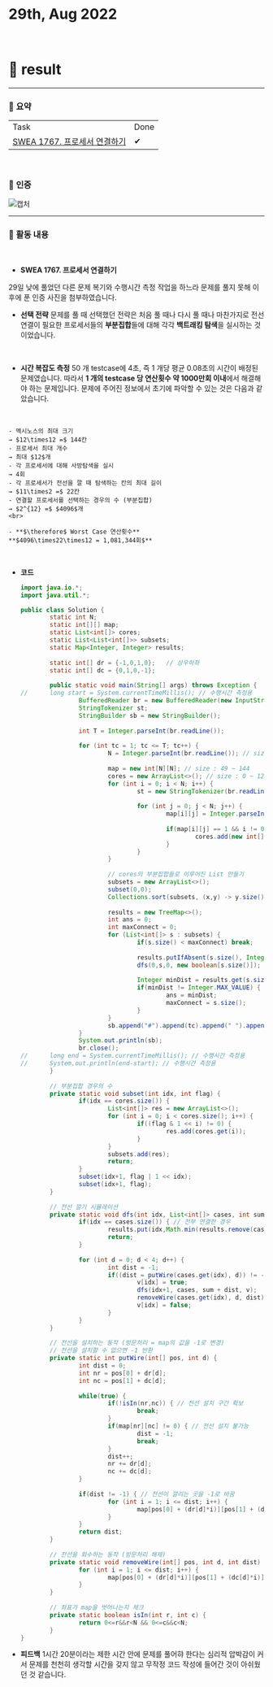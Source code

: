 # 29th, Aug 2022 
<br>

# 🍏 result
---

### 📜 **요약**

<table>
  <tr>
    <td>Task</td>
    <td>Done</td>
  </tr>
	<tr>
		<td><a href = "https://swexpertacademy.com/main/code/problem/problemDetail.do?contestProbId=AV4suNtaXFEDFAUf">SWEA 1767. 프로세서 연결하기</td>
		<td>✔</td>
	</tr>
</table>
<br>

### 📸 **인증**
![캡처](https://i.imgur.com/ci2it6c.png)
<br>

---

### 📜 **활동 내용**
<br>

- **SWEA 1767. 프로세서 연결하기**

29일 낮에 풀었던 다른 문제 복기와 수행시간 측정 작업을 하느라 문제를 풀지 못해 이후에 푼 인증 사진을 첨부하였습니다.

- **선택 전략**
문제를 풀 때 선택했던 전략은 처음 풀 때나 다시 풀 때나 마찬가지로 전선 연결이 필요한 프로세서들의 **부분집합**들에 대해 각각 **백트래킹 탐색**을 실시하는 것이었습니다.
<br>

- **시간 복잡도 측정**
50 개 testcase에 4초, 즉 1 개당 평균 0.08초의 시간이 배정된 문제였습니다. 따라서 **1 개의 testcase 당 연산횟수 약 1000만회 이내**에서 해결해야 하는 문제입니다.
문제에 주어진 정보에서 초기에 파악할 수 있는 것은 다음과 같았습니다.
<br>

	- 멕시노스의 최대 크기 
	→ $12\times12 =$ 144칸
	- 프로세서 최대 개수 
	→ 최대 $12$개
	- 각 프로세서에 대해 사방탐색을 실시 
	→ 4회
	- 각 프로세서가 전선을 깔 때 탐색하는 칸의 최대 길이 
	→ $11\times2 =$ 22칸
	- 연결할 프로세서를 선택하는 경우의 수 (부분집합)
	→ $2^{12} =$ $4096$개 
	<br>
	
	- **$\therefore$ Worst Case 연산횟수**
	**$4096\times22\times12 = 1,081,344회$**
	
<br>

- **코드**
	```java
	import java.io.*;
	import java.util.*;
	
	public class Solution {
			static int N;
			static int[][] map;
			static List<int[]> cores;
			static List<List<int[]>> subsets;
			static Map<Integer, Integer> results;
			
			static int[] dr = {-1,0,1,0};   // 상우하좌
			static int[] dc = {0,1,0,-1};
			
			public static void main(String[] args) throws Exception {
	//      long start = System.currentTimeMillis(); // 수행시간 측정용
					BufferedReader br = new BufferedReader(new InputStreamReader(System.in));
					StringTokenizer st;
					StringBuilder sb = new StringBuilder();
					
					int T = Integer.parseInt(br.readLine());
					
					for (int tc = 1; tc <= T; tc++) {
							N = Integer.parseInt(br.readLine()); // size : 7 ~ 12
							
							map = new int[N][N]; // size : 49 ~ 144
							cores = new ArrayList<>(); // size : 0 ~ 12 (모두 가장자리인 경우 0개)
							for (int i = 0; i < N; i++) {
									st = new StringTokenizer(br.readLine());
									
									for (int j = 0; j < N; j++) {
											map[i][j] = Integer.parseInt(st.nextToken());
											
											if(map[i][j] == 1 && i != 0 && i != N-1 && j != 0 && j != N-1) {
													cores.add(new int[] {i,j});
											}
									}
							}
							
							// cores의 부분집합들로 이루어진 List 만들기
							subsets = new ArrayList<>();
							subset(0,0);
							Collections.sort(subsets, (x,y) -> y.size() - x.size());
							
							results = new TreeMap<>();
							int ans = 0;
							int maxConnect = 0;
							for (List<int[]> s : subsets) {
									if(s.size() < maxConnect) break;
									
									results.putIfAbsent(s.size(), Integer.MAX_VALUE);
									dfs(0,s,0, new boolean[s.size()]);
									
									Integer minDist = results.get(s.size());
									if(minDist != Integer.MAX_VALUE) {
											ans = minDist;
											maxConnect = s.size();
									}
							}
							sb.append("#").append(tc).append(" ").append(ans).append("\n");
					}
					System.out.println(sb);
					br.close();
	//      long end = System.currentTimeMillis(); // 수행시간 측정용
	//      System.out.println(end-start); // 수행시간 측정용
			}
			
			// 부분집합 경우의 수
			private static void subset(int idx, int flag) {
					if(idx == cores.size()) {
							List<int[]> res = new ArrayList<>();
							for (int i = 0; i < cores.size(); i++) {
									if((flag & 1 << i) != 0) {
											res.add(cores.get(i));
									}
							}
							subsets.add(res);
							return;
					}
					subset(idx+1, flag | 1 << idx);
					subset(idx+1, flag);
			}
			
			// 전선 깔기 시뮬레이션
			private static void dfs(int idx, List<int[]> cases, int sum, boolean[] v) {
					if(idx == cases.size()) { // 전부 연결한 경우
							results.put(idx,Math.min(results.remove(cases.size()), sum));
							return;
					}
					
					for (int d = 0; d < 4; d++) {
							int dist = -1;
							if((dist = putWire(cases.get(idx), d)) != -1) {
									v[idx] = true;
									dfs(idx+1, cases, sum + dist, v);
									removeWire(cases.get(idx), d, dist);
									v[idx] = false;
							}
					}
			}
			
			// 전선을 설치하는 동작 (방문처리 = map의 값을 -1로 변경)
			// 전선을 설치할 수 없으면 -1 반환
			private static int putWire(int[] pos, int d) {
					int dist = 0;
					int nr = pos[0] + dr[d];
					int nc = pos[1] + dc[d];
					
					while(true) {
							if(!isIn(nr,nc)) { // 전선 설치 구간 확보
									break;
							}
							if(map[nr][nc] != 0) { // 전선 설치 불가능
									dist = -1;
									break;
							}
							dist++;
							nr += dr[d];
							nc += dc[d];
					}
					
					if(dist != -1) { // 전선이 깔리는 곳을 -1로 바꿈
							for (int i = 1; i <= dist; i++) {
									map[pos[0] + (dr[d]*i)][pos[1] + (dc[d]*i)] = -1;
							}
					}
					return dist;
			}
			
			// 전선을 회수하는 동작 (방문처리 해제)
			private static void removeWire(int[] pos, int d, int dist) {
					for (int i = 1; i <= dist; i++) {
							map[pos[0] + (dr[d]*i)][pos[1] + (dc[d]*i)] = 0;
					}
			}
			
			// 좌표가 map을 벗어나는지 체크
			private static boolean isIn(int r, int c) {
					return 0<=r&&r<N && 0<=c&&c<N;
			}
	}
	```

- **피드백**
1시간 20분이라는 제한 시간 안에 문제를 풀어햐 한다는 심리적 압박감이 커서 문제를 천천히 생각할 시간을 갖지 않고 무작정 코드 작성에 들어간 것이 아쉬웠던 것 같습니다.

